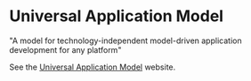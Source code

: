 # Universal Application Model
"A model for technology-independent model-driven application development for any platform"

See the [Universal Application Model](https://metap.github.io/universal-application-model/) website.
